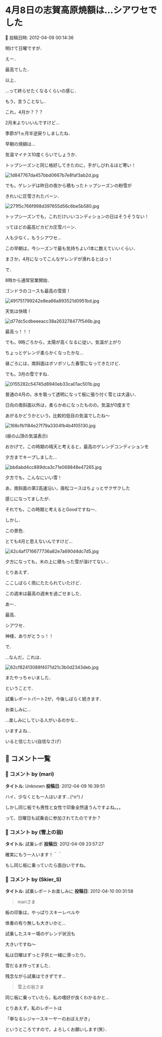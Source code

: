 # 4月8日の志賀高原焼額は…シアワセでした

📅 投稿日時: 2012-04-09 00:14:36

明けて日曜ですが．





えー．


最高でした．


以上．





…って終らせたくなるくらいの感じ．


もう，言うことなし．


これ，4月か？？？


2月末よりいいんですけど…


季節が1ヵ月半逆戻りしましたね．





早朝の焼額は…


気温マイナス10度くらいでしょうか．


トップシーズンと同じ格好してきたのに，手がしびれるほど寒い！




![1d847767da457bbd0667b7e8faf3ab2d.jpg](images/1d847767da457bbd0667b7e8faf3ab2d.jpg)




でも，ゲレンデは昨日の夜から積もったトップシーズンの粉雪が


きれいに圧雪されたバーン．




![271f5c766f998d397655d56c6be5b580.jpg](images/271f5c766f998d397655d56c6be5b580.jpg)




トップシーズンでも，これだけいいコンディションの日はそうそうない！


ってほどの最高ピカピカ圧雪バーン．


人も少なく，もうシアワセ…


この早朝は，今シーズンで最も気持ちよい1本に数えていいくらい．


まさか，4月になってこんなゲレンデが滑れるとはっ！





で．


8時から通常営業開始．


ゴンドラのコースも最高の雪質！




![491751799242e8ea66a893521d0951bd.jpg](images/491751799242e8ea66a893521d0951bd.jpg)




天気は快晴！




![d77dc5cdbeeeacc38a263278477f546b.jpg](images/d77dc5cdbeeeacc38a263278477f546b.jpg)




最高っ！！！


でも，9時ごろから，太陽が高くなるに従い，気温が上がり


ちょっとゲレンデ柔らかくなったかな…





昼ごろには，南斜面はボソボソした春雪になってきたけど．


でも，3月の雪ですね．




![0155282c54745d8940eb33ca01ac501b.jpg](images/0155282c54745d8940eb33ca01ac501b.jpg)




普通の4月の，水を吸って透明になって板に張り付く雪とは大違い．





日向の南斜面以外は，柔らかめになったものの，気温が0度まで


あがるかどうかという，比較的低目の気温でしたね～




![168cfb1184e27f79a3304fb4b4f05130.jpg](images/168cfb1184e27f79a3304fb4b4f05130.jpg)




(昼の山頂の気温表示)


おかげで，この時期の晴天と考えると，最高のゲレンデコンディションを


夕方までキープしました…




![bb6abd4cc889dca3c71e068848e47265.jpg](images/bb6abd4cc889dca3c71e068848e47265.jpg)




夕方でも，こんなにいい雪！





あ，南斜面の第2高速沿い，唐松コースはちょっとザクザクした


感じになってましたが．


それでも，この時期と考えるとGoodですね～．





しかし．


この景色．


とても4月と思えないんですけど…




![42c4af1716677736a82e7a690d4dc7d5.jpg](images/42c4af1716677736a82e7a690d4dc7d5.jpg)




夕方になっても，木の上に積もった雪が溶けてない…





とりあえず．


ここしばらく雨にたたられていたけど．


この週末は最高の週末を過ごせました．


あー．


最高．


シアワセ．


神様，ありがとうっ！！





で．


…なんだ，これは．




![62cf82413088f4071d21c3b0d2343deb.jpg](images/62cf82413088f4071d21c3b0d2343deb.jpg)




またやっちゃいました．


ということで．


試乗レポートパート2が，今後しばらく続きます．


お楽しみに…


…楽しみにしている人がいるのかな…


いますよね…


いると信じたい(自信なさげ）

## 💬 コメント一覧

### 💬 コメント by (mari)
**タイトル**: Unknown
**投稿日**: 2012-04-09 16:39:51

ハイ、少なくとも一人はいます…(^o^)丿



しかし同じ板でも男性と女性で印象全然違うんですよね。。。



って、日曜日も試乗会に参加されてたのですか？

### 💬 コメント by (雪上の翁)
**タイトル**: 試乗レポ
**投稿日**: 2012-04-09 23:57:27

確実にもう一人います！＾＾

もし同じ板に乗っていたら面白いですね。

### 💬 コメント by (Skier_S)
**タイトル**: 試乗レポートお楽しみに
**投稿日**: 2012-04-10 00:31:58

>mariさま



板の印象は，やっぱりスキーレベルや

体重の有り無しも大きいかと…

試乗したスキー場のゲレンデ状況も

大きいですね～



私は日曜はずっと子供と一緒に滑ったり，

雪だるま作ってました．

残念ながら試乗はできずです…



>雪上の翁さま



同じ板に乗っていたら，私の嗜好が良くわかるかと…

とりあえず，私のレポートは

「単なるレジャースキーヤーのおぼえがき」

というところですので，よろしくお願いします(笑）．

